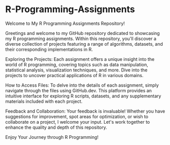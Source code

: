 # R-Programming-Assignments

Welcome to My R Programming Assignments Repository!

Greetings and welcome to my GitHub repository dedicated to showcasing my R programming assignments. Within this repository, you'll discover a diverse collection of projects featuring a range of algorithms, datasets, and their corresponding implementations in R.

Exploring the Projects:
Each assignment offers a unique insight into the world of R programming, covering topics such as data manipulation, statistical analysis, visualization techniques, and more. Dive into the projects to uncover practical applications of R in various domains.

How to Access Files:
To delve into the details of each assignment, simply navigate through the files using GitHub.dev. This platform provides an intuitive interface for exploring R scripts, datasets, and any supplementary materials included with each project.

Feedback and Collaboration:
Your feedback is invaluable! Whether you have suggestions for improvement, spot areas for optimization, or wish to collaborate on a project, I welcome your input. Let's work together to enhance the quality and depth of this repository.

Enjoy Your Journey through R Programming!

